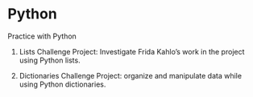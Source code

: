 # Python
 Practice with Python

 1) Lists Challenge Project: Investigate Frida Kahlo’s work in the project using Python lists.

 2) Dictionaries Challenge Project: organize and manipulate data while using Python dictionaries.
